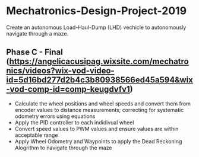 # Mechatronics-Design-Project-2019

Create an autonomous Load-Haul-Dump (LHD) vechicle to autonomously navigate through a maze.

## Phase C - Final (https://angelicacusipag.wixsite.com/mechatronics/videos?wix-vod-video-id=5d16bd277d2b4c3b80938566ed45a594&wix-vod-comp-id=comp-keugdvfv1)

- Calculate the wheel positions and wheel speeds and convert them from encoder values to distance measurements; correcting for systematic odometry errors using equations
-  Apply the PID controller to each indidivual wheel
-  Convert speed values to PWM values and ensure values are within acceptable range
-  Apply Wheel Odometry and Waypoints to apply the Dead Reckoning Alogrithm to navigate through the maze



